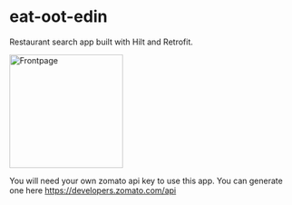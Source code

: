 # eat-oot-edin

Restaurant search app built with Hilt and Retrofit.

<img src="https://i.imgur.com/SoeIsVn.png" width="200" title="Frontpage">

You will need your own zomato api key to use this app. You can generate one here https://developers.zomato.com/api
